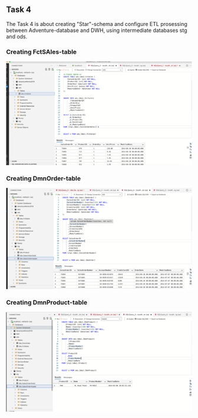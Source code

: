## Task 4

The Task 4 is about creating "Star"-schema and configure ETL prosessing between Adventure-database and DWH, using intermediate databases stg and ods.

### Creating FctSAles-table

![Fact Sales table](https://github.com/Annassie/OLAP-and-BI/blob/task_4/Anna_Niukkanen_task_4/images/ods_fctsales.png)

### Creating DmnOrder-table

![Dimension Order table](https://github.com/Annassie/OLAP-and-BI/blob/task_4/Anna_Niukkanen_task_4/images/ods_dmnorder.png)

### Creating DmnProduct-table

![Dimension Product table](https://github.com/Annassie/OLAP-and-BI/blob/task_4/Anna_Niukkanen_task_4/images/ods_dmnproduct.png)

